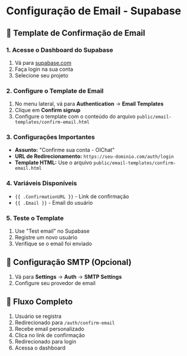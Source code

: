 # Configuração de Email - Supabase

## 📧 Template de Confirmação de Email

### 1. Acesse o Dashboard do Supabase
1. Vá para [supabase.com](https://supabase.com)
2. Faça login na sua conta
3. Selecione seu projeto

### 2. Configure o Template de Email
1. No menu lateral, vá para **Authentication** → **Email Templates**
2. Clique em **Confirm signup**
3. Configure o template com o conteúdo do arquivo `public/email-templates/confirm-email.html`

### 3. Configurações Importantes
- **Assunto:** "Confirme sua conta - OIChat"
- **URL de Redirecionamento:** `https://seu-dominio.com/auth/login`
- **Template HTML:** Use o arquivo `public/email-templates/confirm-email.html`

### 4. Variáveis Disponíveis
- `{{ .ConfirmationURL }}` - Link de confirmação
- `{{ .Email }}` - Email do usuário

### 5. Teste o Template
1. Use "Test email" no Supabase
2. Registre um novo usuário
3. Verifique se o email foi enviado

## 🔧 Configuração SMTP (Opcional)
1. Vá para **Settings** → **Auth** → **SMTP Settings**
2. Configure seu provedor de email

## 📱 Fluxo Completo
1. Usuário se registra
2. Redirecionado para `/auth/confirm-email`
3. Recebe email personalizado
4. Clica no link de confirmação
5. Redirecionado para login
6. Acessa o dashboard 